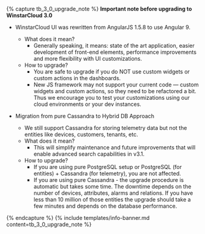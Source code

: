 {% capture tb_3_0_upgrade_note %}
**Important note before upgrading to WinstarCloud 3.0**
 - WinstarCloud UI was rewritten from AngularJS 1.5.8 to use Angular 9. 
   - What does it mean? 
     - Generally speaking, it means: state of the art application, easier development of front-end elements, performance improvements and more flexibility with UI customizations.
   - How to upgrade?
     - You are safe to upgrade if you do NOT use custom widgets or custom actions in the dashboards. 
     - New JS framework may not support your current code — custom widgets and custom actions, so they need to be refactored a bit. Thus we encourage you to test your customizations using our cloud environments or your dev instances.
    
 - Migration from pure Cassandra to Hybrid DB Approach 
    - We still support Cassandra for storing telemetry data but not the entities like devices, customers, tenants, etc.
    - What does it mean? 
      - This will simplify maintenance and future improvements that will enable advanced search capabilities in v3.1.
    - How to upgrade?    
      - If you are using pure PostgreSQL setup or PostgreSQL (for entities) + Cassandra (for telemetry), you are not affected.
      - If you are using pure Cassandra - the upgrade procedure is automatic but takes some time. The downtime depends on the number of devices, attributes, alarms and relations.
        If you have less than 10 million of those entities the upgrade should take a few minutes and depends on the database performance. 
      
{% endcapture %}
{% include templates/info-banner.md content=tb_3_0_upgrade_note %}